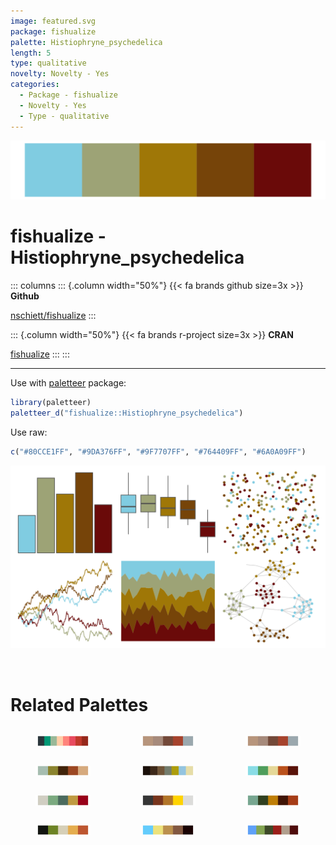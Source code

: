 ```yaml
---
image: featured.svg
package: fishualize
palette: Histiophryne_psychedelica
length: 5
type: qualitative
novelty: Novelty - Yes
categories:
  - Package - fishualize
  - Novelty - Yes
  - Type - qualitative
---
```


![](featured.svg)

# fishualize - Histiophryne_psychedelica 

::: columns
::: {.column width="50%"}
{{< fa brands github size=3x >}}
**Github**

[nschiett/fishualize](https://github.com/nschiett/fishualize)
:::

::: {.column width="50%"}
{{< fa brands r-project size=3x >}}
**CRAN**

[fishualize](https://CRAN.R-project.org/package=fishualize)
:::
:::

<hr> 

Use with [paletteer](https://emilhvitfeldt.github.io/paletteer/) package:

```r
library(paletteer)
paletteer_d("fishualize::Histiophryne_psychedelica")
```

Use raw:

```r
c("#80CCE1FF", "#9DA376FF", "#9F7707FF", "#764409FF", "#6A0A09FF")
``` 

![](examples.png) 

<br>

# Related Palettes

<div class="list" style="display: grid; grid-template-columns: auto auto auto;"> <figure class="figure">
<a href="../../awtools/a_palette/"> <img src="../../awtools/a_palette/featured.svg" style="width: 100%;" class="figure-img"></a>
</figure> <figure class="figure">
<a href="../../ButterflyColors/hamadryas_feronia/"> <img src="../../ButterflyColors/hamadryas_feronia/featured.svg" style="width: 100%;" class="figure-img"></a>
</figure> <figure class="figure">
<a href="../../ButterflyColors/hamadryas_feronia/"> <img src="../../ButterflyColors/hamadryas_feronia/featured.svg" style="width: 100%;" class="figure-img"></a>
</figure> <figure class="figure">
<a href="../../lisa/GrantWood/"> <img src="../../lisa/GrantWood/featured.svg" style="width: 100%;" class="figure-img"></a>
</figure> <figure class="figure">
<a href="../../yarrr/ohbrother/"> <img src="../../yarrr/ohbrother/featured.svg" style="width: 100%;" class="figure-img"></a>
</figure> <figure class="figure">
<a href="../../fishualize/Etheostoma_barrenense/"> <img src="../../fishualize/Etheostoma_barrenense/featured.svg" style="width: 100%;" class="figure-img"></a>
</figure> <figure class="figure">
<a href="../../lisa/MarcelDuchamp/"> <img src="../../lisa/MarcelDuchamp/featured.svg" style="width: 100%;" class="figure-img"></a>
</figure> <figure class="figure">
<a href="../../soilpalettes/rendoll/"> <img src="../../soilpalettes/rendoll/featured.svg" style="width: 100%;" class="figure-img"></a>
</figure> <figure class="figure">
<a href="../../vangogh/SunflowersMunich/"> <img src="../../vangogh/SunflowersMunich/featured.svg" style="width: 100%;" class="figure-img"></a>
</figure> <figure class="figure">
<a href="../../lisa/FridaKahlo/"> <img src="../../lisa/FridaKahlo/featured.svg" style="width: 100%;" class="figure-img"></a>
</figure> <figure class="figure">
<a href="../../fishualize/Neogobius_melanostomus/"> <img src="../../fishualize/Neogobius_melanostomus/featured.svg" style="width: 100%;" class="figure-img"></a>
</figure> <figure class="figure">
<a href="../../Manu/Pohutukawa/"> <img src="../../Manu/Pohutukawa/featured.svg" style="width: 100%;" class="figure-img"></a>
</figure> 
</div>
